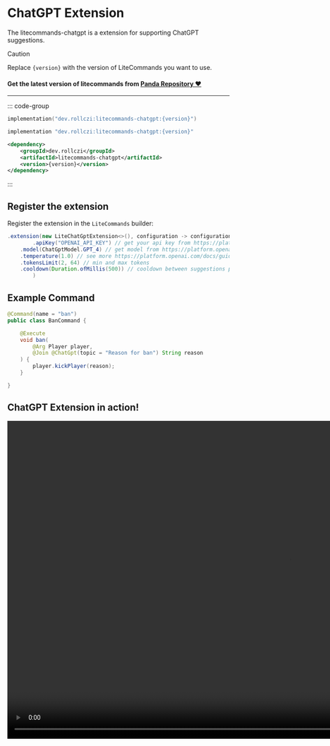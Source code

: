 # ChatGPT Extension

The litecommands-chatgpt is a extension for supporting ChatGPT suggestions.

> [!CAUTION]
> Replace `{version}` with the version of LiteCommands you want to use.

#### Get the latest version of litecommands from [Panda Repository ❤](https://repo.panda-lang.org/#/releases/dev/rollczi/litecommands)

---

::: code-group

```kotlin [Gradle Kotlin]
implementation("dev.rollczi:litecommands-chatgpt:{version}")
```

```groovy [Gradle Groovy]
implementation "dev.rollczi:litecommands-chatgpt:{version}"
```

```xml [Maven]
<dependency>
    <groupId>dev.rollczi</groupId>
    <artifactId>litecommands-chatgpt</artifactId>
    <version>{version}</version>
</dependency>
```

:::

## Register the extension

Register the extension in the `LiteCommands` builder:

```java
.extension(new LiteChatGptExtension<>(), configuration -> configuration
        .apiKey("OPENAI_API_KEY") // get your api key from https://platform.openai.com/account/api-keys
    .model(ChatGptModel.GPT_4) // get model from https://platform.openai.com/docs/models/gpt-3-5
    .temperature(1.0) // see more https://platform.openai.com/docs/guides/gpt/how-should-i-set-the-temperature-parameter
    .tokensLimit(2, 64) // min and max tokens
    .cooldown(Duration.ofMillis(500)) // cooldown between suggestions per player
        )
```

## Example Command

```java
@Command(name = "ban")
public class BanCommand {

    @Execute
    void ban(
        @Arg Player player,
        @Join @ChatGpt(topic = "Reason for ban") String reason
    ) {
        player.kickPlayer(reason);
    }

}
```

## ChatGPT Extension in action!

<video width="1280" height="720" controls>
  <source src="/chat-gpt.webm" type="video/webm">
  Your browser does not support the video tag.
</video>
